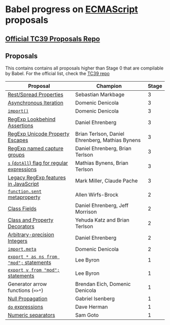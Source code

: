 # Babel progress on [ECMAScript](https://github.com/tc39/ecma262) proposals

## [Official TC39 Proposals Repo](https://github.com/tc39/proposals)

## Proposals

This contains contains all proposals higher than Stage 0 that are compilable by Babel. For the official list, check the [TC39 repo](https://github.com/tc39/proposals)

| Proposal                                                                                                    | Champion                           | Stage |
|-------------------------------------------------------------------------------------------------------------|------------------------------------|-------|
| [Rest/Spread Properties](https://github.com/tc39/proposal-object-rest-spread)                               | Sebastian Markbage                 | 3 |
| [Asynchronous Iteration](https://github.com/tc39/proposal-async-iteration)                                  | Domenic Denicola                   | 3 |
| [`import()`](https://github.com/tc39/proposal-dynamic-import)                                               | Domenic Denicola                   | 3 |
| [RegExp Lookbehind Assertions](https://github.com/tc39/proposal-regexp-lookbehind)                          | Daniel Ehrenberg                   | 3 |
| [RegExp Unicode Property Escapes](https://github.com/tc39/proposal-regexp-unicode-property-escapes)         | Brian Terlson, Daniel Ehrenberg, Mathias Bynens | 3 |
| [RegExp named capture groups](https://github.com/tc39/proposal-regexp-named-groups)                         | Daniel Ehrenberg, Brian Terlson    | 3 |
| [`s` (`dotAll`) flag for regular expressions](https://github.com/mathiasbynens/es-regexp-dotall-flag)       | Mathias Bynens, Brian Terlson      | 3 |
| [Legacy RegExp features in JavaScript](https://github.com/tc39/proposal-regexp-legacy-features)             | Mark Miller, Claude Pache          | 3 |
| [`function.sent` metaproperty](https://github.com/allenwb/ESideas/blob/master/Generator%20metaproperty.md)  | Allen Wirfs-Brock                  | 2 |
| [Class Fields](https://github.com/tc39/proposal-class-fields)                                               | Daniel Ehrenberg, Jeff Morrison    | 2 |
| [Class and Property Decorators](http://tc39.github.io/proposal-decorators/)                                 | Yehuda Katz and Brian Terlson      | 2 |
| [Arbitrary-precision Integers](https://github.com/tc39/proposal-integer)                                    | Daniel Ehrenberg                   | 2 |
| [`import.meta`](https://github.com/tc39/proposal-import-meta)                                               | Domenic Denicola                   | 2 |
| [`export * as ns from "mod";` statements](https://github.com/leebyron/ecmascript-export-ns-from)            | Lee Byron                          | 1 |
| [`export v from "mod";` statements](https://github.com/leebyron/ecmascript-export-default-from)             | Lee Byron                          | 1 |
| Generator arrow functions (`=>*`)                                                                           | Brendan Eich, Domenic Denicola     | 1 |
| [Null Propagation](https://docs.google.com/presentation/d/11O_wIBBbZgE1bMVRJI8kGnmC6dWCBOwutbN9SWOK0fU/view) | Gabriel Isenberg                  | 1 |
| [`do` expressions](https://gist.github.com/dherman/1c97dfb25179fa34a41b5fff040f9879)                         | Dave Herman                       | 1 |
| [Numeric separators](https://github.com/samuelgoto/proposal-numeric-separator)                               | Sam Goto                          | 1 |
